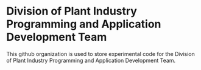 # Division of Plant Industry Programming and Application Development Team 

This github organization is used to store experimental code for the Division of Plant Industry Programming and Application Development Team. 
